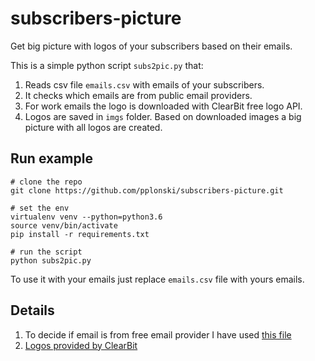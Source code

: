 # subscribers-picture

Get big picture with logos of your subscribers based on their emails.

This is a simple python script `subs2pic.py` that:

1. Reads csv file `emails.csv` with emails of your subscribers.
2. It checks which emails are from public email providers.
3. For work emails the logo is downloaded with ClearBit free logo API.
4. Logos are saved in `imgs` folder. Based on downloaded images a big picture with all logos are created.

## Run example

```
# clone the repo
git clone https://github.com/pplonski/subscribers-picture.git

# set the env
virtualenv venv --python=python3.6
source venv/bin/activate
pip install -r requirements.txt

# run the script
python subs2pic.py

```

To use it with your emails just replace `emails.csv` file with yours emails.

## Details

1.  To decide if email is from free email provider I have used [this file](http://svn.apache.org/repos/asf/spamassassin/trunk/rules/20_freemail_domains.cf)
2.  [Logos provided by ClearBit](https://clearbit.com)
